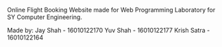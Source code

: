 Online Flight Booking Website made for Web Programming Laboratory for SY Computer Engineering. 

Made by:
Jay Shah - 16010122170
Yuv Shah - 16010122177
Krish Satra - 16010122164
